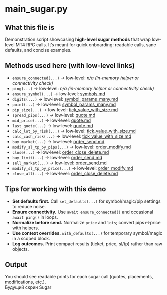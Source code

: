 # main_sugar.py

## What this file is

Demonstration script showcasing **high-level sugar methods** that wrap low-level MT4 RPC calls.
It’s meant for quick onboarding: readable calls, sane defaults, and concise examples.

## Methods used here (with low‑level links)

- `ensure_connected(...)` → low‑level: _n/a (in-memory helper or connectivity check)_
- `ping(...)` → low‑level: _n/a (in-memory helper or connectivity check)_
- `ensure_symbol(...)` → low‑level: [symbols.md](../MT4Account/Market_quota_symbols/symbols.md)
- `digits(...)` → low‑level: [symbol_params_many.md](../MT4Account/Market_quota_symbols/symbol_params_many.md)
- `point(...)` → low‑level: [symbol_params_many.md](../MT4Account/Market_quota_symbols/symbol_params_many.md)
- `pip_size(...)` → low‑level: [tick_value_with_size.md](../MT4Account/Market_quota_symbols/tick_value_with_size.md)
- `spread_pips(...)` → low‑level: [quote.md](../MT4Account/Market_quota_symbols/quote.md)
- `mid_price(...)` → low‑level: [quote.md](../MT4Account/Market_quota_symbols/quote.md)
- `last_quote(...)` → low‑level: [quote.md](../MT4Account/Market_quota_symbols/quote.md)
- `calc_lot_by_risk(...)` → low‑level: [tick_value_with_size.md](../MT4Account/Market_quota_symbols/tick_value_with_size.md)
- `calc_cash_risk(...)` → low‑level: [tick_value_with_size.md](../MT4Account/Market_quota_symbols/tick_value_with_size.md)
- `buy_market(...)` → low‑level: [order_send.md](../MT4Account/Trading_Actions/order_send.md)
- `modify_sl_tp_by_pips(...)` → low‑level: [order_modify.md](../MT4Account/Trading_Actions/order_modify.md)
- `close(...)` → low‑level: [order_close_delete.md](../MT4Account/Trading_Actions/order_close_delete.md)
- `buy_limit(...)` → low‑level: [order_send.md](../MT4Account/Trading_Actions/order_send.md)
- `sell_market(...)` → low‑level: [order_send.md](../MT4Account/Trading_Actions/order_send.md)
- `modify_sl_tp_by_price(...)` → low‑level: [order_modify.md](../MT4Account/Trading_Actions/order_modify.md)
- `close_all(...)` → low‑level: [order_close_delete.md](../MT4Account/Trading_Actions/order_close_delete.md)

## Tips for working with this demo

- **Set defaults first.** Call `set_defaults(...)` for symbol/magic/pip settings to reduce noise.
- **Ensure connectivity.** Use `await ensure_connected()` and occasional `await ping()` in loops.
- **Normalize before send.** Normalize `price` and `lots`; convert pips↔price with helpers.
- **Use context overrides.** `with_defaults(...)` for temporary symbol/magic in a scoped block.
- **Log outcomes.** Print compact results (ticket, price, sl/tp) rather than raw objects.

## Output

You should see readable prints for each sugar call (quotes, placements, modifications, etc.).  
Будущий скрин Sugar 

